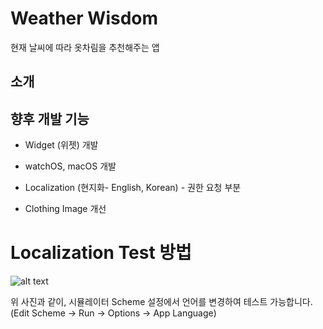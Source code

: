
# Weather Wisdom

현재 날씨에 따라 옷차림을 추천해주는 앱

## 소개


## 향후 개발 기능
- Widget (위젯) 개발
- watchOS, macOS 개발
- Localization (현지화- English, Korean) - 권한 요청 부분

- Clothing Image 개선


# Localization Test 방법

![alt text](<Screenshot 2024-06-26 at 3.23.17 PM.png>)

위 사진과 같이, 시뮬레이터 Scheme 설정에서 언어를 변경하여 테스트 가능합니다.
(Edit Scheme → Run → Options → App Language)
